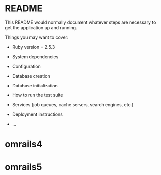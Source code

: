 # README

This README would normally document whatever steps are necessary to get the
application up and running.

Things you may want to cover:

* Ruby version = 2.5.3

* System dependencies

* Configuration

* Database creation

* Database initialization

* How to run the test suite

* Services (job queues, cache servers, search engines, etc.)

* Deployment instructions

* ...
# omrails4
# omrails5
